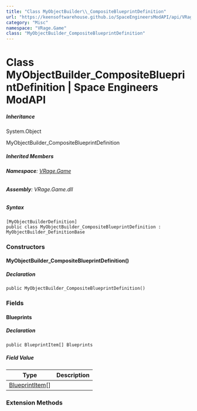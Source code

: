 ```yaml
---
title: "Class MyObjectBuilder\\_CompositeBlueprintDefinition"
url: "https://keensoftwarehouse.github.io/SpaceEngineersModAPI/api/VRage.Game.MyObjectBuilder_CompositeBlueprintDefinition.html"
category: "Misc"
namespace: "VRage.Game"
class: "MyObjectBuilder_CompositeBlueprintDefinition"
---
```


# Class MyObjectBuilder\_CompositeBlueprintDefinition | Space Engineers ModAPI

##### Inheritance

System.Object

MyObjectBuilder\_CompositeBlueprintDefinition

##### Inherited Members

###### **Namespace**: [VRage.Game](https://keensoftwarehouse.github.io/SpaceEngineersModAPI/api/VRage.Game.html)

###### **Assembly**: VRage.Game.dll

##### Syntax

```
[MyObjectBuilderDefinition]
public class MyObjectBuilder_CompositeBlueprintDefinition : MyObjectBuilder_DefinitionBase
```

### Constructors

#### MyObjectBuilder\_CompositeBlueprintDefinition()

##### Declaration

```
public MyObjectBuilder_CompositeBlueprintDefinition()
```

### Fields

#### Blueprints

##### Declaration

```
public BlueprintItem[] Blueprints
```

##### Field Value

| Type | Description |
| --- | --- |
| [BlueprintItem](https://keensoftwarehouse.github.io/SpaceEngineersModAPI/api/VRage.Game.BlueprintItem.html)\[\] |     |

### Extension Methods